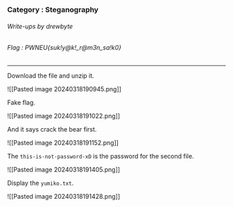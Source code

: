 ### Category : Steganography
###### Write-ups by drewbyte
###### Flag : PWNEU{suk!y@k!_r@m3n_sa!k0}
---

Download the file and unzip it.

![[Pasted image 20240318190945.png]]

Fake flag.

![[Pasted image 20240318191022.png]]

And it says crack the bear first.

![[Pasted image 20240318191152.png]]

The ``this-is-not-password-xD`` is the password for the second file.

![[Pasted image 20240318191405.png]]

Display the ``yumiko.txt``.

![[Pasted image 20240318191428.png]]

